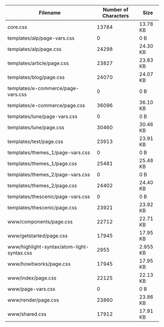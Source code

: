 | Filename                                   | Number of Characters | Size     |
| ------------------------------------------ | -------------------- | -------- |
| core.css                                   | 13784                | 13.78 KB |
| templates/alp/page-vars.css                | 0                    | 0 B      |
| templates/alp/page.css                     | 24298                | 24.30 KB |
| templates/article/page.css                 | 23827                | 23.83 KB |
| templates/blog/page.css                    | 24070                | 24.07 KB |
| templates/e-commerce/page-vars.css         | 0                    | 0 B      |
| templates/e-commerce/page.css              | 36096                | 36.10 KB |
| templates/lune/page-vars.css               | 0                    | 0 B      |
| templates/lune/page.css                    | 30460                | 30.46 KB |
| templates/test/page.css                    | 23913                | 23.91 KB |
| templates/themes_1/page-vars.css           | 0                    | 0 B      |
| templates/themes_1/page.css                | 25481                | 25.48 KB |
| templates/themes_2/page-vars.css           | 0                    | 0 B      |
| templates/themes_2/page.css                | 24402                | 24.40 KB |
| templates/thescenic/page-vars.css          | 0                    | 0 B      |
| templates/thescenic/page.css               | 23921                | 23.92 KB |
| www/components/page.css                    | 22712                | 22.71 KB |
| www/getstarted/page.css                    | 17945                | 17.95 KB |
| www/highlight-syntax/atom-light-syntax.css | 2955                 | 2.955 KB |
| www/howitworks/page.css                    | 17945                | 17.95 KB |
| www/index/page.css                         | 22125                | 22.13 KB |
| www/page-vars.css                          | 0                    | 0 B      |
| www/render/page.css                        | 23860                | 23.86 KB |
| www/shared.css                             | 17912                | 17.91 KB |
